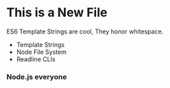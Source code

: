 This is a New File
  ==================

  ES6 Template Strings are cool, They honor whitespace.

  * Template Strings
  * Node File System
  * Readline CLIs

### Node.js everyone